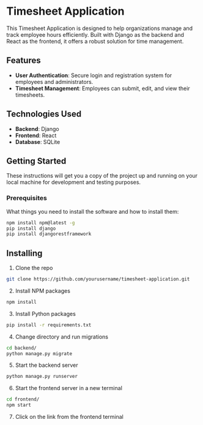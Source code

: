 # Timesheet Application

This Timesheet Application is designed to help organizations manage and track employee hours efficiently. Built with Django as the backend and React as the frontend, it offers a robust solution for time management.

## Features

- **User Authentication**: Secure login and registration system for employees and administrators.
- **Timesheet Management**: Employees can submit, edit, and view their timesheets.

## Technologies Used

- **Backend**: Django
- **Frontend**: React
- **Database**: SQLite

## Getting Started

These instructions will get you a copy of the project up and running on your local machine for development and testing purposes.

### Prerequisites

What things you need to install the software and how to install them:

```bash
npm install npm@latest -g
pip install django
pip install djangorestframework
```

## Installing

1. Clone the repo

```bash
git clone https://github.com/yourusername/timesheet-application.git
```

2. Install NPM packages
```bash
npm install
```

3. Install Python packages
```bash
pip install -r requirements.txt
```

4. Change directory and run migrations
```bash
cd backend/
python manage.py migrate
```

5. Start the backend server
```bash
python manage.py runserver
```

6. Start the frontend server in a new terminal
```bash
cd frontend/
npm start
```

7. Click on the link from the frontend terminal
